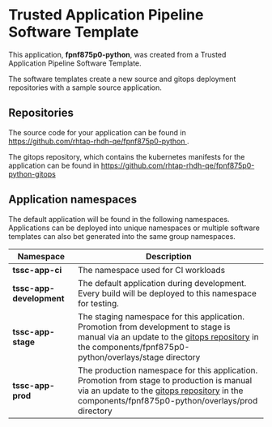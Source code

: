 # Trusted Application Pipeline Software Template

This application, **fpnf875p0-python**, was created from a Trusted Application Pipeline Software Template.

The software templates create a new source and gitops deployment repositories with a sample source application. 

## Repositories

The source code for your application can be found in [https://github.com/rhtap-rhdh-qe/fpnf875p0-python ](https://github.com/rhtap-rhdh-qe/fpnf875p0-python ).
 
The gitops repository, which contains the kubernetes manifests for the application can be found in 
[https://github.com/rhtap-rhdh-qe/fpnf875p0-python-gitops ](https://github.com/rhtap-rhdh-qe/fpnf875p0-python-gitops ) 

## Application namespaces 

The default application will be found in the following namespaces. Applications can be deployed into unique namespaces or multiple software templates can also bet generated into the same group namespaces.  

|  Namespace   |  Description   |  
| -------- | -------- |
| **tssc-app-ci** | The namespace used for CI workloads |
| **tssc-app-development** | The default application during development. Every build will be deployed to this namespace for testing. |
| **tssc-app-stage** | The staging namespace for this application. Promotion from development to stage is manual via an update to the [gitops repository](https://github.com/rhtap-rhdh-qe/fpnf875p0-python-gitops ) in the components/fpnf875p0-python/overlays/stage directory |
| **tssc-app-prod** | The production namespace for this application. Promotion from stage to production is manual via an update to the [gitops repository](https://github.com/rhtap-rhdh-qe/fpnf875p0-python-gitops ) in the components/fpnf875p0-python/overlays/prod directory |